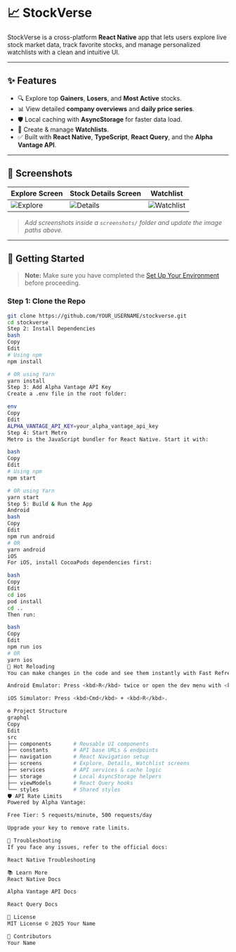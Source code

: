 # 📈 StockVerse

StockVerse is a cross-platform **React Native** app that lets users explore live stock market data, track favorite stocks, and manage personalized watchlists with a clean and intuitive UI.

---

## ✨ Features

- 🔍 Explore top **Gainers**, **Losers**, and **Most Active** stocks.  
- 📊 View detailed **company overviews** and **daily price series**.  
- 🛡️ Local caching with **AsyncStorage** for faster data load.  
- 🧾 Create & manage **Watchlists**.  
- ✅ Built with **React Native**, **TypeScript**, **React Query**, and the **Alpha Vantage API**.  

---

## 📱 Screenshots

| Explore Screen                         | Stock Details Screen                    | Watchlist                              |
|----------------------------------------|-----------------------------------------|----------------------------------------|
| ![Explore](screenshots/explore.png)    | ![Details](screenshots/details.png)     | ![Watchlist](screenshots/watchlist.png) |

> _Add screenshots inside a `screenshots/` folder and update the image paths above._

---

## 🚀 Getting Started

> **Note:** Make sure you have completed the [Set Up Your Environment](https://reactnative.dev/docs/environment-setup) before proceeding.

### Step 1: Clone the Repo

```bash
git clone https://github.com/YOUR_USERNAME/stockverse.git
cd stockverse
Step 2: Install Dependencies
bash
Copy
Edit
# Using npm
npm install

# OR using Yarn
yarn install
Step 3: Add Alpha Vantage API Key
Create a .env file in the root folder:

env
Copy
Edit
ALPHA_VANTAGE_API_KEY=your_alpha_vantage_api_key
Step 4: Start Metro
Metro is the JavaScript bundler for React Native. Start it with:

bash
Copy
Edit
# Using npm
npm start

# OR using Yarn
yarn start
Step 5: Build & Run the App
Android
bash
Copy
Edit
npm run android
# OR
yarn android
iOS
For iOS, install CocoaPods dependencies first:

bash
Copy
Edit
cd ios
pod install
cd ..
Then run:

bash
Copy
Edit
npm run ios
# OR
yarn ios
🔄 Hot Reloading
You can make changes in the code and see them instantly with Fast Refresh.

Android Emulator: Press <kbd>R</kbd> twice or open the dev menu with <kbd>Cmd</kbd>+<kbd>M</kbd> / <kbd>Ctrl</kbd>+<kbd>M</kbd>.

iOS Simulator: Press <kbd>Cmd</kbd> + <kbd>R</kbd>.

⚙️ Project Structure
graphql
Copy
Edit
src
├── components       # Reusable UI components
├── constants        # API base URLs & endpoints
├── navigation       # React Navigation setup
├── screens          # Explore, Details, Watchlist screens
├── services         # API services & cache logic
├── storage          # Local AsyncStorage helpers
├── viewModels       # React Query hooks
└── styles           # Shared styles
🛡️ API Rate Limits
Powered by Alpha Vantage:

Free Tier: 5 requests/minute, 500 requests/day

Upgrade your key to remove rate limits.

🔧 Troubleshooting
If you face any issues, refer to the official docs:

React Native Troubleshooting

📚 Learn More
React Native Docs

Alpha Vantage API Docs

React Query Docs

📜 License
MIT License © 2025 Your Name

🙌 Contributors
Your Name
